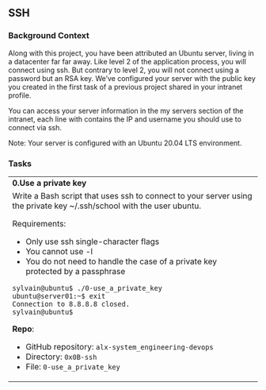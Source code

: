## SSH
### Background Context
Along with this project, you have been attributed an Ubuntu server, living in a datacenter far far away. Like level 2 of the application process, you will connect using ssh. But contrary to level 2, you will not connect using a password but an RSA key. We’ve configured your server with the public key you created in the first task of a previous project shared in your intranet profile.

You can access your server information in the my servers section of the intranet, each line with contains the IP and username you should use to connect via ssh.

Note: Your server is configured with an Ubuntu 20.04 LTS environment.
### Tasks
<table>
 <tr>
  <td><strong>0.Use a private key</strong></td>
 </tr>
 <tr>
  <td>
Write a Bash script that uses ssh to connect to your server using the private key ~/.ssh/school with the user ubuntu.

Requirements:

- Only use ssh single-character flags
- You cannot use -l
- You do not need to handle the case of a private key protected by a passphrase
```
sylvain@ubuntu$ ./0-use_a_private_key
ubuntu@server01:~$ exit
Connection to 8.8.8.8 closed.
sylvain@ubuntu$
``` 
__Repo__:

- GitHub repository: `alx-system_engineering-devops`
- Directory: `0x0B-ssh`
- File: `0-use_a_private_key`
  </td>
 </tr>
</table>
